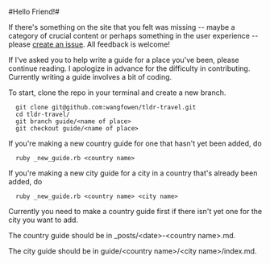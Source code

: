 #Hello Friend!#

If there's something on the site that you felt was missing -- maybe a category 
of crucial content or perhaps something in the user experience -- please [create 
an issue](https://github.com/wangfowen/tldr-travel/issues). All feedback is 
welcome!

If I've asked you to help write a guide for a place you've been, please continue 
reading. I apologize in advance for the difficulty in contributing. Currently 
writing a guide involves a bit of coding.

To start, clone the repo in your terminal and create a new branch.

```
  git clone git@github.com:wangfowen/tldr-travel.git
  cd tldr-travel/
  git branch guide/<name of place>
  git checkout guide/<name of place>
```

If you're making a new country guide for one that hasn't yet been added, do

```
  ruby _new_guide.rb <country name>
```

If you're making a new city guide for a city in a country that's already been 
added, do

```
  ruby _new_guide.rb <country name> <city name>
```

Currently you need to make a country guide first if there isn't yet one for the 
city you want to add.

The country guide should be in \_posts/\<date\>-\<country name\>.md.

The city guide should be in guide/\<country name\>/\<city name\>/index.md.
